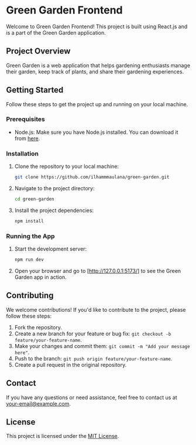 # Green Garden Frontend

Welcome to Green Garden Frontend! This project is built using React.js and is a part of the Green Garden application.

## Project Overview

Green Garden is a web application that helps gardening enthusiasts manage their garden, keep track of plants, and share their gardening experiences.

## Getting Started

Follow these steps to get the project up and running on your local machine.

### Prerequisites

- Node.js: Make sure you have Node.js installed. You can download it from [here](https://nodejs.org/).

### Installation

1. Clone the repository to your local machine:

   ```bash
   git clone https://github.com/ilhammmaulana/green-garden.git
   ```

2. Navigate to the project directory:

   ```bash
   cd green-garden
   ```

3. Install the project dependencies:

   ```bash
   npm install
   ```

### Running the App

1. Start the development server:

   ```bash
   npm run dev
   ```

2. Open your browser and go to [http://127.0.0.1:5173/] to see the Green Garden app in action.

## Contributing

We welcome contributions! If you'd like to contribute to the project, please follow these steps:

1. Fork the repository.
2. Create a new branch for your feature or bug fix: `git checkout -b feature/your-feature-name`.
3. Make your changes and commit them: `git commit -m "Add your message here"`.
4. Push to the branch: `git push origin feature/your-feature-name`.
5. Create a pull request in the original repository.

## Contact

If you have any questions or need assistance, feel free to contact us at [your-email@example.com](mailto:contact@ilhamm.biz.id).

## License

This project is licensed under the [MIT License](LICENSE).
